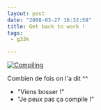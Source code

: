 ```yaml
---
layout: post
date: "2008-03-27 16:32:58"
title: Get back to work !
tags:
 - g33k

---
```


[![Compiling](http://static.zenithar.org/wp-content/uploads/compiling.png)](http://static.zenithar.org/wp-content/uploads/compiling.png)

Combien de fois on l'a dit ^^
- "Viens bosser !"
- "Je peux pas ça compile !"
